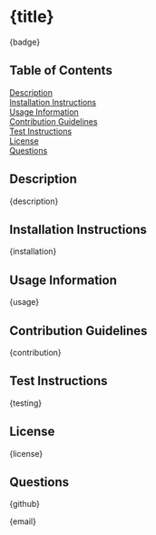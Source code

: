 # {title}

{badge}

## Table of Contents
[Description](#description)<br />
[Installation Instructions](#installation-instructions)<br />
[Usage Information](#usage-information)<br />
[Contribution Guidelines](#contribution-guidelines)<br />
[Test Instructions](#test-instructions)<br />
[License](#license)<br />
[Questions](#questions)<br />

## Description
{description}

## Installation Instructions
{installation}

## Usage Information
{usage}

## Contribution Guidelines
{contribution}

## Test Instructions
{testing}

## License
{license}

## Questions
{github}

{email}